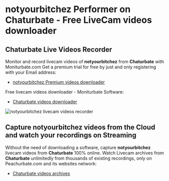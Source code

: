 # notyourbitchez Performer on Chaturbate - Free LiveCam videos downloader

## Chaturbate Live Videos Recorder

Monitor and record livecam videos of **notyourbitchez** from **Chaturbate** with Moniturbate.com
Get a premium trial for free by just and only registering with your Email address:
* [notyourbitchez Premium videos downloader](https://moniturbate.com/request-demo-licence-key.html)

Free livecam videos downloader - Moniturbate Software:
* [Chaturbate videos downloader](https://moniturbate.com/moniturbate-download-software.html)

![notyourbitchez livecam videos recorder](https://peachurnet.com/templates/moniturbate-software.png)


## Capture notyourbitchez videos from the Cloud and watch your recordings on Streaming

Without the need of downloading a software, capture **notyourbitchez** livecam videos from **Chaturbate** 100% online.
Watch Livecam archives from **Chaturbate** unlimitedly from thousands of existing recordings, only on Peachurbate.com and its websites network:
* [Chaturbate videos archives](https://peachurnet.com/)